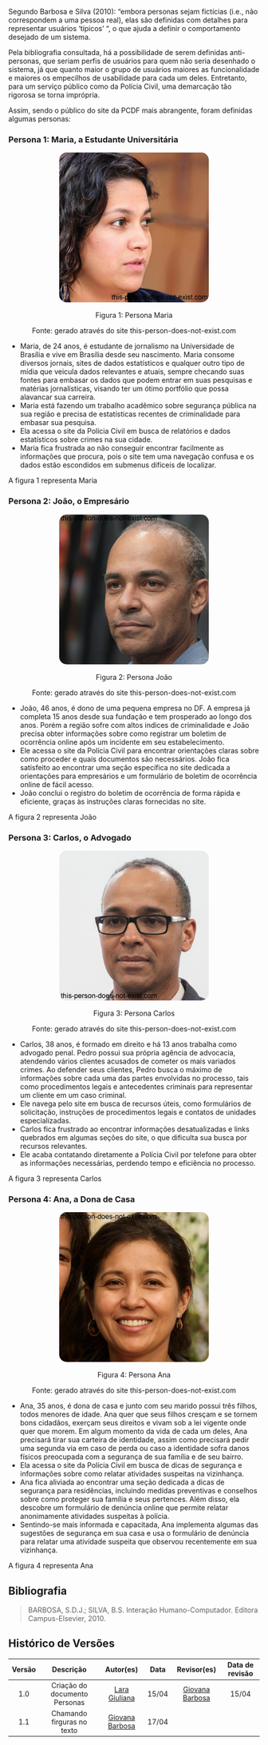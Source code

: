 Segundo Barbosa e Silva (2010): “embora personas sejam fictícias (i.e., não correspondem a uma pessoa real), elas são definidas com detalhes para representar usuários ‘típicos’ “, o que ajuda a definir o comportamento desejado de um sistema.

Pela bibliografia consultada, há a possibilidade de serem definidas anti-personas, que seriam perfis de usuários para quem não seria desenhado o sistema, já que quanto maior o grupo de usuários maiores as funcionalidade e maiores os empecilhos de usabilidade para cada um deles. Entretanto, para um serviço público como da Polícia Civil, uma demarcação tão rigorosa se torna imprópria.

Assim, sendo o público do site da PCDF mais abrangente, foram definidas algumas personas:
### Persona 1: Maria, a Estudante Universitária


<p style="text-align: center">
    <img src="../../assets/Analise_Requisitos/maria.jpeg" alt="maria" style="border-radius: 5%; width: 300px;"/>
</p>
<p style="text-align: center">Figura 1: Persona Maria</p>
<p style="text-align: center">Fonte: gerado através do site this-person-does-not-exist.com</p>

* Maria, de 24 anos, é estudante de jornalismo na Universidade de Brasília e vive em Brasília desde seu nascimento. Maria consome diversos jornais, sites de dados estatísticos e qualquer outro tipo de mídia que veicula dados relevantes e atuais, sempre checando suas fontes para embasar os dados que podem entrar em suas pesquisas e matérias jornalísticas, visando ter um ótimo portfólio que possa alavancar sua carreira.
* Maria está fazendo um trabalho acadêmico sobre segurança pública na sua região e precisa de estatísticas recentes de criminalidade para embasar sua pesquisa.
* Ela acessa o site da Polícia Civil em busca de relatórios e dados estatísticos sobre crimes na sua cidade.
* Maria fica frustrada ao não conseguir encontrar facilmente as informações que procura, pois o site tem uma navegação confusa e os dados estão escondidos em submenus difíceis de localizar.

A figura 1 representa Maria
### Persona 2: João, o Empresário

<p style="text-align: center">
    <img src="../../assets/Analise_Requisitos/joao.jpeg" alt="ababaab" style="border-radius: 5%; width: 300px;"/>
</p>
<p style="text-align: center">Figura 2: Persona João</p>

<p style="text-align: center">Fonte: gerado através do site this-person-does-not-exist.com</p>

* João, 46 anos, é dono de uma pequena empresa no DF. A empresa já completa 15 anos desde sua fundação e tem prosperado ao longo dos anos. Porém a região sofre com altos indices de criminalidade e João precisa obter informações sobre como registrar um boletim de ocorrência online após um incidente em seu estabelecimento.
* Ele acessa o site da Polícia Civil para encontrar orientações claras sobre como proceder e quais documentos são necessários.
João fica satisfeito ao encontrar uma seção específica no site dedicada a orientações para empresários e um formulário de boletim de ocorrência online de fácil acesso.
* João conclui o registro do boletim de ocorrência de forma rápida e eficiente, graças às instruções claras fornecidas no site.

A figura 2 representa João
### Persona 3: Carlos, o Advogado


<p style="text-align: center">
    <img src="../../assets/Analise_Requisitos/carlos.jpeg" alt="ababaab" style="border-radius: 5%; width: 300px;"/>
</p>
<p style="text-align: center">Figura 3: Persona Carlos</p>
<p style="text-align: center">Fonte: gerado através do site this-person-does-not-exist.com</p>

* Carlos, 38 anos, é formado em direito e há 13 anos trabalha como advogado penal. Pedro possui sua própria agência de advocacia, atendendo vários clientes acusados de cometer os mais variados crimes. Ao defender seus clientes, Pedro busca o máximo de informações sobre cada uma das partes envolvidas no processo, tais como procedimentos legais e antecedentes criminais para representar um cliente em um caso criminal.
* Ele navega pelo site em busca de recursos úteis, como formulários de solicitação, instruções de procedimentos legais e contatos de unidades especializadas.
* Carlos fica frustrado ao encontrar informações desatualizadas e links quebrados em algumas seções do site, o que dificulta sua busca por recursos relevantes.
* Ele acaba contatando diretamente a Polícia Civil por telefone para obter as informações necessárias, perdendo tempo e eficiência no processo.

A figura 3 representa Carlos
### Persona 4: Ana, a Dona de Casa


<p style="text-align: center">
    <img src="../../assets/Analise_Requisitos/ana.jpeg" alt="ababaab" style="border-radius: 5%; width: 300px;"/>
</p>
<p style="text-align: center">Figura 4: Persona Ana</p>

<p style="text-align: center">Fonte: gerado através do site this-person-does-not-exist.com</p>

* Ana, 35 anos, é dona de casa e junto com seu marido possui três filhos, todos menores de idade. Ana quer que seus filhos cresçam e se tornem bons cidadãos, exerçam seus direitos e vivam sob a lei vigente onde quer que morem. Em algum momento da vida de cada um deles, Ana precisará tirar sua carteira de identidade, assim como precisará pedir uma segunda via em caso de perda ou caso a identidade sofra danos físicos preocupada com a segurança de sua família e de seu bairro.
* Ela acessa o site da Polícia Civil em busca de dicas de segurança e informações sobre como relatar atividades suspeitas na vizinhança.
* Ana fica aliviada ao encontrar uma seção dedicada a dicas de segurança para residências, incluindo medidas preventivas e conselhos sobre como proteger sua família e seus pertences. Além disso, ela descobre um formulário de denúncia online que permite relatar anonimamente atividades suspeitas à polícia.
* Sentindo-se mais informada e capacitada, Ana implementa algumas das sugestões de segurança em sua casa e usa o formulário de denúncia para relatar uma atividade suspeita que observou recentemente em sua vizinhança.

A figura 4 representa Ana

## Bibliografia
> BARBOSA, S.D.J.; SILVA, B.S. Interação Humano-Computador. Editora Campus-Elsevier, 2010.

## Histórico de Versões

| Versão |          Descrição              |     Autor(es)      |      Data      |   Revisor(es)     |    Data de revisão    |  
|:------:|:-------------------------------:|:--------------:|:--------------:|:-------------:|:---------------------:|
|  1.0   | Criação do documento Personas                   |   [Lara Giuliana](https://github.com/gravelylara)     |   15/04   |[Giovana Barbosa](https://github.com/gio221)   |15/04|
|  1.1   | Chamando firguras no texto                   |  [Giovana Barbosa](https://github.com/gio221)   |   17/04   |   ||

